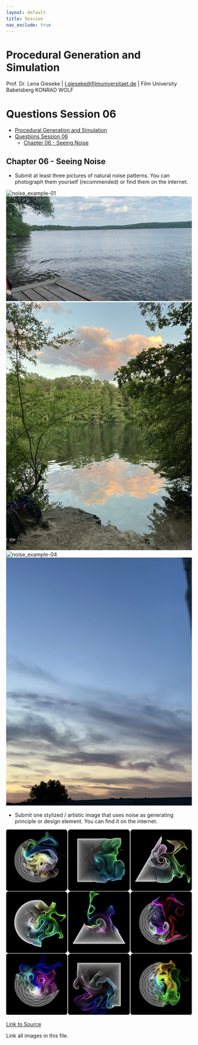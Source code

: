 ```yaml
---
layout: default
title: Session
nav_exclude: true
---
```


# Procedural Generation and Simulation

Prof. Dr. Lena Gieseke \| l.gieseke@filmuniversitaet.de \| Film University Babelsberg KONRAD WOLF

# Questions Session 06

* [Procedural Generation and Simulation](#procedural-generation-and-simulation)
* [Questions Session 06](#questions-session-06)
    * [Chapter 06 - Seeing Noise](#chapter-06---seeing-noise)

## Chapter 06 - Seeing Noise 

* Submit at least three pictures of natural noise patterns. You can photograph them yourself (recommended) or find them on the internet.

![noise_example-01](./imgs/naturalNoise_01.gif)
![noise_example-02](./imgs/naturalNoise_02.jpg)
![noise_example-03](./imgs/naturalNoise_03.jpeg)
![noise_example-04](./imgs/naturalNoise_04.jpeg)
![noise_example-05](./imgs/naturalNoise_05.jpeg)


* Submit one stylized / artistic image that uses noise as generating principle or design element. You can find it on the internet.

![noise](./imgs/FVoVOWOXsAAEw9U.jpg)

[Link to Source](https://twitter.com/canvas_51/status/1538569504996958214/photo/1)

Link all images in this file.



